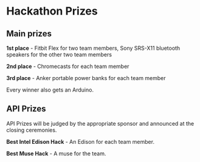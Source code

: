 # Hackathon Prizes

## Main prizes

**1st place** - Fitbit Flex for two team members, Sony SRS-X11 bluetooth speakers for the other two team members

**2nd place** - Chromecasts for each team member

**3rd place** - Anker portable power banks for each team member

Every winner also gets an Arduino.

## API Prizes
API Prizes will be judged by the appropriate sponsor and announced at the closing ceremonies.

**Best Intel Edison Hack** - An Edison for each team member.

**Best Muse Hack** - A muse for the team.

